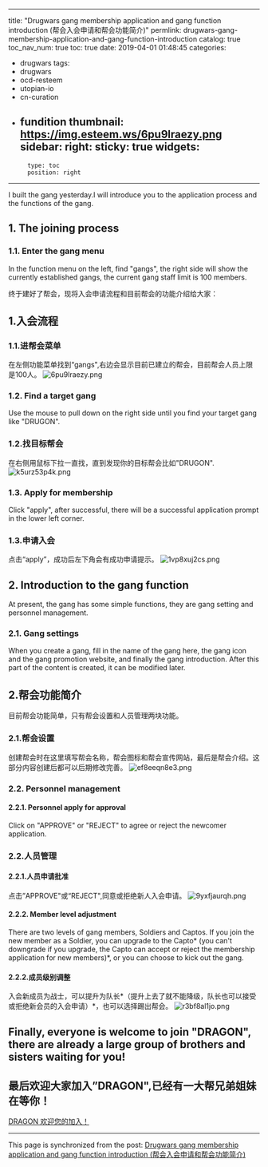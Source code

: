 
---
title: "Drugwars gang membership application and gang function introduction (帮会入会申请和帮会功能简介)"
permlink: drugwars-gang-membership-application-and-gang-function-introduction
catalog: true
toc_nav_num: true
toc: true
date: 2019-04-01 01:48:45
categories:
- drugwars
tags:
- drugwars
- ocd-resteem
- utopian-io
- cn-curation
- fundition
thumbnail: https://img.esteem.ws/6pu9lraezy.png
sidebar:
    right:
        sticky: true
widgets:
    -
        type: toc
        position: right
---


I built the gang yesterday.I will introduce you to the application process and the functions of the gang.
## 1. The joining process
### 1.1. Enter the gang menu
In the function menu on the left, find "gangs", the right side will show the currently established gangs, the current gang staff limit is 100 members.

终于建好了帮会，现将入会申请流程和目前帮会的功能介绍给大家：
## 1.入会流程
### 1.1.进帮会菜单
在左侧功能菜单找到“gangs",右边会显示目前已建立的帮会，目前帮会人员上限是100人。
![6pu9lraezy.png](https://img.esteem.ws/6pu9lraezy.png)

### 1.2. Find a target gang
Use the mouse to pull down on the right side until you find your target gang like "DRUGON".

### 1.2.找目标帮会
在右侧用鼠标下拉一直找，直到发现你的目标帮会比如"DRUGON".
![k5urz53p4k.png](https://img.esteem.ws/k5urz53p4k.png)

### 1.3. Apply for membership
Click "apply", after successful, there will be a successful application prompt in the lower left corner.
### 1.3.申请入会
点击“apply”，成功后左下角会有成功申请提示。
![1vp8xuj2cs.png](https://img.esteem.ws/1vp8xuj2cs.png)


## 2. Introduction to the gang function
At present, the gang has some simple functions, they are gang setting and personnel management.
### 2.1. Gang settings
When you create a gang, fill in the name of the gang here, the gang icon and the gang promotion website, and finally the gang introduction. After this part of the content is created, it can be modified later.

## 2.帮会功能简介
目前帮会功能简单，只有帮会设置和人员管理两块功能。
### 2.1.帮会设置
创建帮会时在这里填写帮会名称，帮会图标和帮会宣传网站，最后是帮会介绍。这部分内容创建后都可以后期修改完善。
![ef8eeqn8e3.png](https://img.esteem.ws/ef8eeqn8e3.png)

### 2.2. Personnel management
#### 2.2.1. Personnel apply for approval
Click on "APPROVE" or "REJECT" to agree or reject the newcomer application.
### 2.2.人员管理
#### 2.2.1.人员申请批准
点击”APPROVE"或“REJECT",同意或拒绝新人入会申请。
![9yxfjaurqh.png](https://img.esteem.ws/9yxfjaurqh.png)

#### 2.2.2. Member level adjustment
There are two levels of gang members, Soldiers and Captos. If you join the new member as a Soldier, you can upgrade to the Capto* (you can't downgrade if you upgrade, the Capto can accept or reject the membership application for new members)*, or you can choose to kick out the gang.
#### 2.2.2.成员级别调整
入会新成员为战士，可以提升为队长*（提升上去了就不能降级，队长也可以接受或拒绝新会员的入会申请）*，也可以选择踢出帮会。
![r3bf8al1jo.png](https://img.esteem.ws/r3bf8al1jo.png)

## Finally, everyone is welcome to join "DRAGON", there are already a large group of brothers and sisters waiting for you!
## 最后欢迎大家加入”DRAGON",已经有一大帮兄弟姐妹在等你！

[DRAGON 欢迎您的加入！](https://partiko.app/@m18207319997/2npmbp-drugwars?referrer=m18207319997)

- - -

This page is synchronized from the post: [Drugwars gang membership application and gang function introduction (帮会入会申请和帮会功能简介)](https://steemit.com/@m18207319997/drugwars-gang-membership-application-and-gang-function-introduction)
